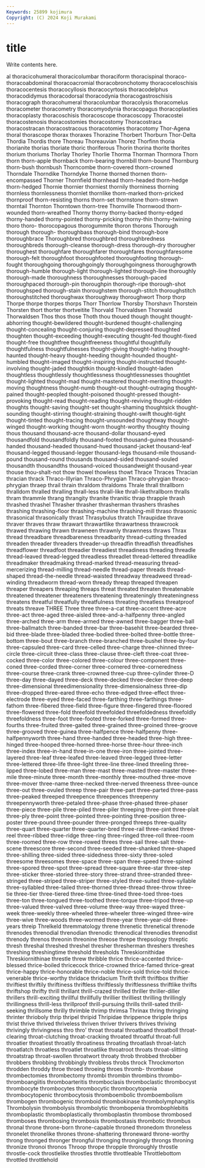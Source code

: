 ```yaml
---
Keywords: 25899 kojimura
Copyright: (C) 2024 Koji Murakami
---
```


# title

Write contents here.



al
thoracicohumeral thoracicolumbar thoraciform thoracispinal thoraco- thoracoabdominal thoracoacromial thoracobronchotomy thoracoceloschisis thoracocentesis
thoracocyllosis thoracocyrtosis thoracodelphus thoracodidymus thoracodorsal thoracodynia thoracogastroschisis thoracograph thoracohumeral thoracolumbar
thoracolysis thoracomelus thoracometer thoracometry thoracomyodynia thoracopagus thoracoplasties thoracoplasty thoracoschisis thoracoscope
thoracoscopy Thoracostei thoracostenosis thoracostomies thoracostomy Thoracostraca thoracostracan thoracostracous thoracotomies thoracotomy
Thor-Agena thoral thorascope thorax thoraxes Thorazine Thorbert Thorburn Thor-Delta Thordia
Thordis thore Thoreau Thoreauvian Thorez Thorfinn thoria thorianite thorias thoriate
thoric thoriferous Thorin thorina thorite thorites thorium thoriums Thorlay Thorley
Thorlie Thorma Thorman Thormora Thorn thorn thorn-apple thornback thorn-bearing thornbill
thorn-bound Thornburg thorn-bush thornbush Thorncombe thorn-covered thorn-crowned Thorndale Thorndike Thorndyke
Thorne thorned thornen thorn-encompassed Thorner Thornfield thornhead thorn-headed thorn-hedge thorn-hedged
Thornie thornier thorniest thornily thorniness thorning thornless thornlessness thornlet thornlike
thorn-marked thorn-pricked thornproof thorn-resisting thorns thorn-set thornstone thorn-strewn thorntail Thornton
Thorntown thorn-tree Thornville Thornwood thorn-wounded thorn-wreathed Thorny thorny thorny-backed thorny-edged
thorny-handed thorny-pointed thorny-pricking thorny-thin thorny-twining thoro thoro- thorocopagous thorogummite thoron
thorons Thorough thorough thorough- thoroughbass thorough-bind thorough-bore thoroughbrace Thoroughbred thoroughbred
thoroughbredness thoroughbreds thorough-cleanse thorough-dress thorough-dry thorougher thoroughest thoroughfare thoroughfarer thoroughfares
thoroughfaresome thorough-felt thoroughfoot thoroughfooted thoroughfooting thorough-fought thoroughgoing thoroughgoingly thoroughgoingness thoroughgrowth
thorough-humble thorough-light thorough-lighted thorough-line thoroughly thorough-made thoroughness thoroughnesses thorough-paced thoroughpaced
thorough-pin thoroughpin thorough-ripe thorough-shot thoroughsped thorough-stain thoroughstem thorough-stitch thoroughstitch thoroughstitched
thoroughwax thoroughway thoroughwort Thorp thorp Thorpe thorpe thorpes thorps Thorr
Thorrlow Thorsby Thorshavn Thorstein Thorsten thort thorter thortveitite Thorvald Thorvaldsen
Thorwald Thorwaldsen Thos thos those Thoth thou thoued though thought
thought-abhorring thought-bewildered thought-burdened thought-challenging thought-concealing thought-conjuring thought-depressed thoughted thoughten thought-exceeding
thought-executing thought-fed thought-fixed thought-free thoughtfree thoughtfreeness thoughtful thoughtfully thoughtfulness thoughtfulnesses
thought-giving thought-hating thought-haunted thought-heavy thought-heeding thought-hounded thought-humbled thought-imaged thought-inspiring thought-instructed
thought-involving thought-jaded thoughtkin thought-kindled thought-laden thoughtless thoughtlessly thoughtlessness thoughtlessnesses thoughtlet
thought-lighted thought-mad thought-mastered thought-meriting thought-moving thoughtness thought-numb thought-out thought-outraging thought-pained
thought-peopled thought-poisoned thought-pressed thought-provoking thought-read thought-reading thought-reviving thought-ridden thoughts thought-saving
thought-set thought-shaming thoughtsick thought-sounding thought-stirring thought-straining thought-swift thought-tight thought-tinted thought-tracing
thought-unsounded thoughtway thought-winged thought-working thought-worn thought-worthy thoughty thouing thous thousand
thousand-acre thousand-dollar thousand-eyed thousandfold thousandfoldly thousand-footed thousand-guinea thousand-handed thousand-headed thousand-hued
thousand-jacket thousand-leaf thousand-legged thousand-legger thousand-legs thousand-mile thousand-pound thousand-round thousands thousand-sided
thousand-souled thousandth thousandths thousand-voiced thousandweight thousand-year thouse thou-shalt-not thow thowel
thowless thowt Thrace Thraces Thracian thracian thrack Thraco-Illyrian Thraco-Phrygian Thraco-phrygian
thraco-phrygian thraep thrail thrain thraldom thraldoms Thrale thrall thrallborn thralldom
thralled thralling thrall-less thrall-like thrall-likethrallborn thralls thram thrammle thrang thrangity
thranite thranitic thrap thrapple thrash thrashed thrashel Thrasher thrasher thrasherman
thrashers thrashes thrashing thrashing-floor thrashing-machine thrashing-mill thraso thrasonic thrasonical thrasonically
thrast Thrasybulus thratch Thraupidae thrave thraver thraves thraw thrawart thrawartlike
thrawartness thrawcrook thrawed thrawing thrawn thrawneen thrawnly thrawnness thraws Thrax
thread threadbare threadbareness threadbarity thread-cutting threaded threaden threader threaders threader-up
threadfin threadfish threadfishes threadflower threadfoot threadier threadiest threadiness threading threadle
thread-leaved thread-legged threadless threadlet thread-lettered threadlike threadmaker threadmaking thread-marked thread-measuring
thread-mercerizing thread-milling thread-needle thread-paper threads thread-shaped thread-the-needle thread-waisted threadway threadweed
thread-winding threadworm thread-worn thready threap threaped threapen threaper threapers threaping
threaps threat threated threaten threatenable threatened threatener threateners threatening threateningly
threateningness threatens threatful threatfully threatfulness threating threatless threatproof threats threave
THREE Three three three-a-cat three-accent three-acre three-act three-aged three-aisled three-and-a-halfpenny
three-angled three-arched three-arm three-armed three-awned three-bagger three-ball three-ballmatch three-banded three-bar
three-basehit three-bearded three-bid three-blade three-bladed three-bodied three-bolted three-bottle three-bottom three-bout
three-branch three-branched three-bushel three-by-four three-capsuled three-card three-celled three-charge three-chinned three-circle
three-circuit three-class three-clause three-cleft three-coat three-cocked three-color three-colored three-colour three-component
three-coned three-corded three-corner three-cornered three-corneredness three-course three-crank three-crowned three-cup three-cylinder
three-D three-day three-dayed three-deck three-decked three-decker three-deep three-dimensional threedimensionality three-dimensionalness
three-dip three-dropped three-eared three-echo three-edged three-effect three-electrode three-eyed three-faced three-farthing
three-farthings three-fathom three-fibered three-field three-figure three-fingered three-floored three-flowered three-fold threefold
threefolded threefoldedness threefoldly threefoldness three-foot three-footed three-forked three-formed three-fourths three-fruited
three-gaited three-grained three-groined three-groove three-grooved three-guinea three-halfpence three-halfpenny three-halfpennyworth three-hand
three-handed three-headed three-high three-hinged three-hooped three-horned three-horse three-hour three-inch three-index
three-in-hand three-in-one three-iron three-jointed three-layered three-leaf three-leafed three-leaved three-legged three-letter
three-lettered three-life three-light three-line three-lined threeling three-lipped three-lobed three-man three-mast
three-masted three-master three-mile three-minute three-month three-monthly three-mouthed three-move three-mover three-name
three-necked three-nerved threeness three-ounce three-out three-ovuled threep three-pair three-part three-parted
three-pass three-peaked threeped threepence threepences threepenny threepennyworth three-petaled three-phase three-phased
three-phaser three-piece three-pile three-piled three-piler threeping three-pint three-plait three-ply three-point
three-pointed three-pointing three-position three-poster three-pound three-pounder three-pronged threeps three-quality three-quart
three-quarter three-quarter-bred three-rail three-ranked three-reel three-ribbed three-ridge three-ring three-ringed three-roll
three-room three-roomed three-row three-rowed threes three-sail three-salt three-scene threescore three-second
three-seeded three-shanked three-shaped three-shilling three-sided three-sidedness three-sixty three-soled threesome threesomes
three-space three-span three-speed three-spined three-spored three-spot three-spread three-square three-star three-step
three-sticker three-storied three-story three-strand three-stranded three-stringed three-striped three-striper three-styled three-suited
three-syllable three-syllabled three-tailed three-thorned three-thread three-throw three-tie three-tier three-tiered three-time
three-tined three-toed three-toes three-ton three-tongued three-toothed three-torque three-tripod three-up three-valued
three-valved three-volume three-way three-wayed three-week three-weekly three-wheeled three-wheeler three-winged three-wire
three-wive three-woods three-wormed three-year three-year-old three-years threip Threlkeld thremmatology threne
threnetic threnetical threnode threnodes threnodial threnodian threnodic threnodical threnodies threnodist
threnody threnos threonin threonine threose threpe threpsology threptic thresh threshal
threshed threshel thresher thresherman threshers threshes threshing threshingtime threshold thresholds
Threskiornithidae Threskiornithinae threstle threw thribble thrice thrice-accented thrice-blessed thrice-boiled thricecock
thrice-crowned thrice-famed thrice-great thrice-happy thrice-honorable thrice-noble thrice-sold thrice-told thrice-venerable thrice-worthy
thridace thridacium Thrift thrift thriftbox thriftier thriftiest thriftily thriftiness thriftless
thriftlessly thriftlessness thriftlike thrifts thriftshop thrifty thrill thrillant thrill-crazed thrilled
thriller thriller-diller thrillers thrill-exciting thrillful thrillfully thrillier thrilliest thrilling thrillingly
thrillingness thrill-less thrillproof thrill-pursuing thrills thrill-sated thrill-seeking thrillsome thrilly thrimble
thrimp thrimsa Thrinax thring thringing thrinter thrioboly thrip thripel thripid
Thripidae thrippence thripple thrips thrist thrive thrived thriveless thriven thriver
thrivers thrives thriving thrivingly thrivingness thro thro' throat throatal throatband
throatboll throat-clearing throat-clutching throat-cracking throated throatful throat-full throatier throatiest throatily
throatiness throating throatlash throat-latch throatlatch throatless throatlet throatlike throatroot throats
throat-slitting throatstrap throat-swollen throatwort throaty throb throbbed throbber throbbers throbbing
throbbingly throbless throbs throck Throckmorton throdden throddy throe throed throeing
throes thromb- thrombase thrombectomies thrombectomy thrombi thrombin thrombins thrombo- thromboangiitis
thromboarteritis thromboclasis thromboclastic thrombocyst thrombocyte thrombocytes thrombocytic thrombocytopenia thrombocytopenic thrombocytosis
thromboembolic thromboembolism thrombogen thrombogenic thromboid thrombokinase thrombolymphangitis Thrombolysin thrombolysis thrombolytic
thrombopenia thrombophlebitis thromboplastic thromboplastically thromboplastin thrombose thrombosed thromboses thrombosing thrombosis
thrombostasis thrombotic thrombus thronal throne throne-born throne-capable throned thronedom throneless
thronelet thronelike thrones throne-shattering throneward throne-worthy throng thronged thronger throngful
thronging throngingly throngs throning thronize thronoi thronos Throop thrope thropple
throroughly throstle throstle-cock throstlelike throstles throttle throttleable Throttlebottom throttled throttlehold
